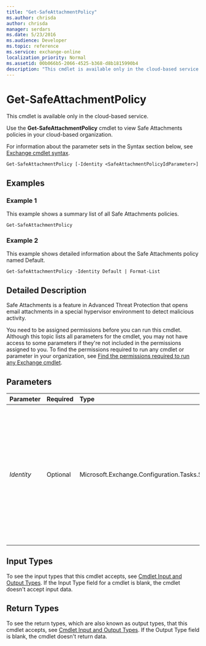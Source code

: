 ```yaml
---
title: "Get-SafeAttachmentPolicy"
ms.author: chrisda
author: chrisda
manager: serdars
ms.date: 5/23/2016
ms.audience: Developer
ms.topic: reference
ms.service: exchange-online
localization_priority: Normal
ms.assetid: 00b066b5-2066-4525-b368-d8b1815990b4
description: "This cmdlet is available only in the cloud-based service."
---
```


# Get-SafeAttachmentPolicy

This cmdlet is available only in the cloud-based service. 
  
Use the **Get-SafeAttachmentPolicy** cmdlet to view Safe Attachments policies in your cloud-based organization.
  
For information about the parameter sets in the Syntax section below, see [Exchange cmdlet syntax](https://technet.microsoft.com/library/bb123552.aspx). 
  
```
Get-SafeAttachmentPolicy [-Identity <SafeAttachmentPolicyIdParameter>]

```

## Examples
<a name="Examples"> </a>

### Example 1

This example shows a summary list of all Safe Attachments policies.
  
```
Get-SafeAttachmentPolicy
```

### Example 2

This example shows detailed information about the Safe Attachments policy named Default.
  
```
Get-SafeAttachmentPolicy -Identity Default | Format-List
```

## Detailed Description
<a name="DetailedDescription"> </a>

Safe Attachments is a feature in Advanced Threat Protection that opens email attachments in a special hypervisor environment to detect malicious activity. 
  
You need to be assigned permissions before you can run this cmdlet. Although this topic lists all parameters for the cmdlet, you may not have access to some parameters if they're not included in the permissions assigned to you. To find the permissions required to run any cmdlet or parameter in your organization, see [Find the permissions required to run any Exchange cmdlet](https://technet.microsoft.com/library/mt432940.aspx). 
  
## Parameters
<a name="DetailedDescription"> </a>

|**Parameter**|**Required**|**Type**|**Description**|
|:-----|:-----|:-----|:-----|
| _Identity_ <br/> |Optional  <br/> |Microsoft.Exchange.Configuration.Tasks.SafeAttachmentPolicyIdParameter  <br/> | The _Identity_ parameter specifies the Safe Attachments policy that you want to view. <br/>  You can use any value that uniquely identifies the policy. For example: <br/>  Name <br/>  Distinguished name (DN) <br/>  GUID <br/> |
   
## Input Types
<a name="InputTypes"> </a>

To see the input types that this cmdlet accepts, see [Cmdlet Input and Output Types](http://go.microsoft.com/fwlink/p/?linkId=616387). If the Input Type field for a cmdlet is blank, the cmdlet doesn't accept input data. 
  
## Return Types
<a name="ReturnTypes"> </a>

To see the return types, which are also known as output types, that this cmdlet accepts, see [Cmdlet Input and Output Types](http://go.microsoft.com/fwlink/p/?linkId=616387). If the Output Type field is blank, the cmdlet doesn't return data. 
  

